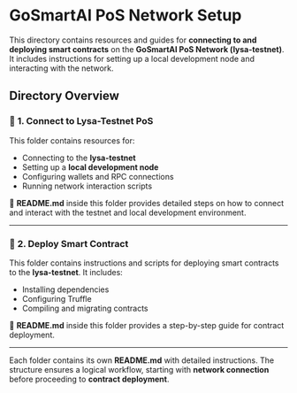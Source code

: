 # **GoSmartAI PoS Network Setup**

This directory contains resources and guides for **connecting to and deploying smart contracts** on the **GoSmartAI PoS Network (lysa-testnet)**. It includes instructions for setting up a local development node and interacting with the network.

## **Directory Overview**

### 📂 **1. Connect to Lysa-Testnet PoS**

This folder contains resources for:

- Connecting to the **lysa-testnet**
- Setting up a **local development node**
- Configuring wallets and RPC connections
- Running network interaction scripts

📄 **README.md** inside this folder provides detailed steps on how to connect and interact with the testnet and local development environment.

---

### 📂 **2. Deploy Smart Contract**

This folder contains instructions and scripts for deploying smart contracts to the **lysa-testnet**. It includes:

- Installing dependencies
- Configuring Truffle
- Compiling and migrating contracts

📄 **README.md** inside this folder provides a step-by-step guide for contract deployment.

---

Each folder contains its own **README.md** with detailed instructions. The structure ensures a logical workflow, starting with **network connection** before proceeding to **contract deployment**.
